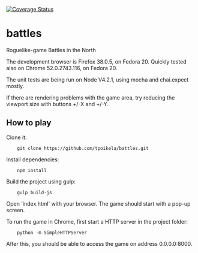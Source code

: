 [![Coverage Status](https://coveralls.io/repos/tpoikela/battles/badge.svg?branch=master)](https://coveralls.io/r/tpoikela/battles?branch=master)

# battles
Roguelike-game Battles in the North

The development browser is Firefox 38.0.5, on Fedora 20.
Quickly tested also on Chrome 52.0.2743.116, on Fedora 20.

The unit tests are being run on Node V4.2.1, using mocha and chai.expect mostly.

If there are rendering problems with the game area, try reducing the viewport
size with buttons +/-X and +/-Y.

## How to play

Clone it:
```code
    git clone https://github.com/tpoikela/battles.git
```

Install dependencies:
```code
    npm install
```

Build the project using gulp:
```code
    gulp build-js
```

Open 'index.html' with your browser. The game should start with a pop-up screen.

To run the game in Chrome, first start a HTTP server in the project folder:

```code
    python -m SimpleHTTPServer
```

After this, you should be able to access the game on address 0.0.0.0:8000.
